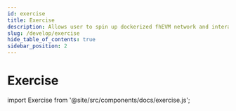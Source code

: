```yaml
---
id: exercise
title: Exercise
description: Allows user to spin up dockerized fhEVM network and interact with FHE enabled smart contracts.
slug: /develop/exercise
hide_table_of_contents: true
sidebar_position: 2
---
```


# Exercise

import Exercise from '@site/src/components/docs/exercise.js';

<Exercise />
